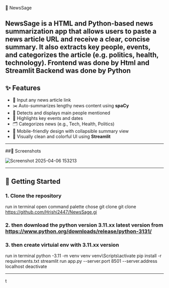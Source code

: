  📰 NewsSage

**NewsSage** is a HTML and Python-based news summarization app that allows users to paste a news article URL and receive a clear, concise summary. It also extracts key people, events, and categorizes the article (e.g. politics, health, technology).
Frontend was done by Html and Streamlit
Backend was done by Python
---

## ✨ Features

- 🔗 Input any news article link
- ✂️ Auto-summarizes lengthy news content using **spaCy**
- 👤 Detects and displays main people mentioned
- 📅 Highlights key events and dates
- 🗂 Categorizes news (e.g., Tech, Health, Politics)
- 📱 Mobile-friendly design with collapsible summary view
- 🎨 Visually clean and colorful UI using **Streamlit**

---
##📸 Screenshots



![Screenshot 2025-04-06 153213](https://github.com/user-attachments/assets/148c37dd-0b00-4632-b062-13ddffdf7d48)



---
## 🚀 Getting Started
### 1. Clone the repository
run in terminal 
open command palette
chose git clone
git clone https://github.com/Hrishi2447/NewsSage.gi

### 2. then download the python version 3.11.xx latest version from https://www.python.org/downloads/release/python-3131/

### 3. then create virtuial env with 3.11.xx version
run in terminal
python -3.11 -m venv venv
venv\Scripts\activate
pip install -r requirements.txt
streamlit run app.py --server.port 8501 --server.address localhost
deactivate


---


t
